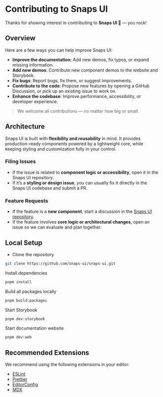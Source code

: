 # Contributing to Snaps UI

Thanks for showing interest in contributing to **Snaps UI 💖** — you rock!

## Overview

Here are a few ways you can help improve Snaps UI:

- **Improve the documentation**: Add new demos, fix typos, or expand missing information.
- **Add new demos**: Contribute new component demos to the website and Storybook.
- **Fix bugs**: Report bugs, fix them, or suggest improvements.
- **Contribute to the code**: Propose new features by opening a GitHub Discussion, or pick up an existing issue to work on.
- **Enhance the codebase**: Improve performance, accessibility, or developer experience.

> We welcome all contributions — no matter how big or small.

## Architecture

Snaps UI is built with **flexibility and reusability** in mind. It provides production-ready components powered by a lightweight core, while keeping styling and customization fully in your control.

### Filing Issues

- If the issue is related to **component logic or accessibility**, open it in the Snaps UI repository.
- If it’s a **styling or design issue**, you can usually fix it directly in the Snaps UI codebase and submit a PR.

### Feature Requests

- If the feature is a **new component**, start a discussion in the [Snaps UI repository](https://github.com/snaps-ui/snaps-ui).
- If the feature involves **core logic or architectural changes**, open an issue so we can evaluate and plan together.

## Local Setup

- Clone the repository

```bash
git clone https://github.com/snaps-ui/snaps-ui.git
```

Install dependencies

```bash
pnpm install
```

Build all packages locally

```bash
pnpm build:packages
```

Start Storybook

```bash
pnpm dev:storybook
```

Start documentation website

```bash
pnpm dev:web
```

## Recommended Extensions

We recommend using the following extensions in your editor:

- [ESLint](https://eslint.org/)
- [Prettier](https://prettier.io/)
- [EditorConfig](https://editorconfig.org/)
- [MDX](https://mdxjs.com/)
